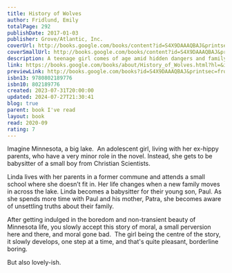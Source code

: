 ```yaml
---
title: History of Wolves
author: Fridlund, Emily
totalPage: 292
publishDate: 2017-01-03
publisher: Grove/Atlantic, Inc.
coverUrl: http://books.google.com/books/content?id=S4X9DAAAQBAJ&printsec=frontcover&img=1&zoom=1&edge=curl&source=gbs_api
coverSmallUrl: http://books.google.com/books/content?id=S4X9DAAAQBAJ&printsec=frontcover&img=1&zoom=5&edge=curl&source=gbs_api
description: A teenage girl comes of age amid hidden dangers and family secrets in the Minnesota woods in this “beautiful, icy [and] electrifying debut” novel (NPR). Teenage Linda lives with her parents in the austere woods of northern Minnesota, where their nearly abandoned commune stands as a last vestige of a counter-culture world. Isolated at home and an outsider at school, Linda is drawn to the new history teacher Mr. Grierson. But his shocking arrested for child pornography leaves Linda adrift as she wrestles with her own fledgling desires. When the young Gardner family moves in across the lake, Linda finds herself welcomed into their home as a babysitter for their little boy. But this new sense of belonging comes with secrets and expectations she doesn’t understand. Over the course of a summer, Linda will have to make choices that reverberate throughout her life. Finalist for the Man Booker Award One of the New York Times 100 Notable Books of 2017
link: https://books.google.com/books/about/History_of_Wolves.html?hl=&id=S4X9DAAAQBAJ
previewLink: http://books.google.com/books?id=S4X9DAAAQBAJ&printsec=frontcover&dq=Emily+Fridlund,+History+of+Wolves&hl=&as_pt=BOOKS&cd=1&source=gbs_api
isbn13: 9780802189776
isbn10: 802189776
created: 2023-07-31T20:00:00
updated: 2024-07-27T21:30:41
blog: true
parent: book I've read
layout: book
read: 2020-09
rating: 7
---
```

  
Imagine Minnesota, a big lake.  An adolescent girl, living with her ex-hippy parents, who have a very minor role in the novel. Instead, she gets to be babysitter of a small boy from Christian Scientists.    
  
Linda lives with her parents in a former commune and attends a small school where she doesn’t fit in. Her life changes when a new family moves in across the lake. Linda becomes a babysitter for their young son, Paul. As she spends more time with Paul and his mother, Patra, she becomes aware of unsettling truths about their family.  
  
After getting indulged in the boredom and non-transient beauty of Minnesota life, you slowly accept this story of moral, a small perversion here and there, and moral gone bad.  The girl being the centre of the story, it slowly develops, one step at a time, and that's quite pleasant, borderline boring.    
  
But also lovely-ish.  
